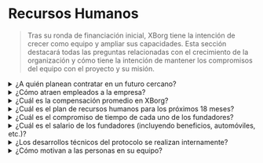 # Recursos Humanos

> Tras su ronda de financiación inicial, XBorg tiene la intención de crecer como equipo y ampliar sus capacidades. Esta sección destacará todas las preguntas relacionadas con el crecimiento de la organización y cómo tiene la intención de mantener los compromisos del equipo con el proyecto y su misión.

<details>

<summary>¿A quién planean contratar en un futuro cercano?</summary>

Como parte de nuestro plan estratégico de crecimiento, hemos iniciado la contratación de 2 a 3 ingenieros de software senior en el próximo trimestre (Q2 2023). Esta campaña de contratación es un paso crítico para alcanzar nuestro completo plan de 18 meses, que establece nuestros ambiciosos planes y objetivos para el futuro.

</details>

<details>

<summary>¿Cómo atraen empleados a la empresa?</summary>

En XBorg, reconocemos que el éxito de nuestra empresa radica en la calidad del talento que atraemos y retenemos. Para asegurarnos de tener acceso a las mentes más brillantes y talentosas de la industria, hemos empleado un enfoque multifacético para la adquisición de talento, aprovechando el poder de nuestra comunidad, el sitio web de carreras de SwissBorg, recomendaciones de boca en boca y un sólido programa de referencias. A medida que avanzamos, nos comprometemos a refinar y fortalecer nuestras estrategias de alcance para atraer perfiles técnicos de primer nivel a unirse a nuestro equipo dinámico e innovador.

</details>

<details>

<summary>¿Cuál es la compensación promedio en XBorg?</summary>

En XBorg, hemos implementado una estructura de compensación que cuenta con una remuneración promedio de **$3,200 USDC**, complementada con incentivos en forma de **tokens XBG**. Si bien este enfoque refleja nuestro compromiso de alinear los intereses de los miembros de nuestro equipo con los del ecosistema de XBorg, es importante destacar que nuestras tasas de compensación se mantienen por debajo de los estándares de mercado vigentes, lo cual refleja la profunda implicación y dedicación de nuestros miembros del equipo hacia el éxito de nuestra visión compartida. Las remuneraciones para los ingenieros de software son más altas, oscilando entre $4,000 USDC y $8,000 USDC.

</details>

<details>

<summary>¿Cuál es el plan de recursos humanos para los próximos 18 meses?</summary>

Para expandir nuestras capacidades operativas y mejorar el rendimiento de nuestra infraestructura, estamos buscando contratar más ingenieros, específicamente en las áreas de desarrollo backend, ingeniería de contratos inteligentes y DevOps. Nuestro objetivo es incorporar a bordo a 15 ingenieros altamente capacitados en los próximos 18 meses. Además de nuestro equipo técnico, también planeamos contratar profesionales en desarrollo de negocios, asesoría legal y contabilidad para apoyar el crecimiento del protocolo. Emitiremos subvenciones a desarrolladores externos a medida que aumentemos el número de aplicaciones del ecosistema.

</details>

<details>

<summary>¿Cuál es el compromiso de tiempo de cada uno de los fundadores?</summary>

Louis es el único fundador de XBorg, completamente inmerso en su papel y dedicando toda su atención al mundo de XBorg, sin otras empresas concurrentes compitiendo por su tiempo y enfoque.

</details>

<details>

<summary>¿Cuál es el salario de los fundadores (incluyendo beneficios, automóviles, etc.)?</summary>

El salario del fundador es de **3,000 USDC**, por debajo del promedio del equipo. No se derivan otros beneficios.

</details>

<details>

<summary>¿Los desarrollos técnicos del protocolo se realizan internamente?</summary>

En XBorg, creemos en desarrollar soluciones técnicas internamente, utilizando la experiencia de nuestro dedicado equipo de ingeniería. Consideramos que la externalización a contratistas es una solución a corto plazo que carece de los beneficios de la inversión a largo plazo en las capacidades de nuestro propio equipo. Por lo tanto, priorizamos la construcción de nuestro equipo interno y fomentamos su crecimiento para maximizar el valor de nuestros desarrollos técnicos.

</details>

<details>

<summary>¿Cómo motivan a las personas en su equipo?</summary>

Para alinear los intereses de los miembros de nuestro equipo con los del ecosistema de XBorg, hemos diseñado un marco de compensación que combina una remuneración basada en USDC junto con una asignación de tokens XBG provenientes del suministro de tokens del equipo. Este enfoque incentiva y motiva a nuestros miembros del equipo a alcanzar nuestros objetivos colectivos al mismo tiempo que fomenta un sentido de propiedad compartida y alineación de intereses.

</details>